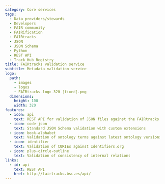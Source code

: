 ```yaml
---
category: Core services
tags:
  - Data providers/stewards
  - Developers
  - FAIR community
  - FAIRification
  - FAIRtracks
  - JSON
  - JSON Schema
  - Python
  - REST API
  - Track Hub Registry
title: FAIRtracks validation service
subtitle: Metadata validation service
logo:
  path:
    - images
    - logos
    - FAIRtracks-logo-320-[fixed].png
  dimensions:
    height: 100
    width: 320
features:
  - icon: api
    text: REST API for validation of JSON files against the FAIRtracks schemas
  - icon: code-json
    text: Standard JSON Schema validation with custom extensions
  - icon: book-alphabet
    text: Validation of ontology terms against latest ontology versions
  - icon: identifier
    text: Validation of CURIEs against Identifiers.org
  - icon: plus-circle-outline
    text: Validation of consistency of internal relations
links:
  - id: api
    text: REST API
    href: http://fairtracks.bsc.es/api/
---
```

